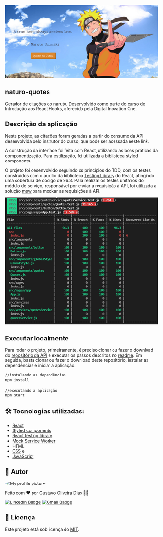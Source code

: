 <img src="./naruto-capa.png" alt="capa" />
<br />

## naturo-quotes
Gerador de citações do naruto. Desenvolvido como parte do curso de Introdução aos React Hooks, oferecido pela Digital Inovation One.

## Descrição da aplicação

Neste projeto, as citações foram geradas a partir do consumo da API desenvolvida pelo instrutor do curso, que pode ser acessada [neste link](https://github.com/celso-henrique/naruto-quotes-server).

A construção da interface foi feita com React, utilizando as boas práticas da componentização. Para estilização, foi utilizada a biblioteca styled components.

O projeto foi desenvolvido seguindo os princípios do TDD, com os testes construídos com o auxílio da biblioteca [Testing Library](https://testing-library.com/docs/react-testing-library/intro/) do React, atingindo uma cobertura de código de 96.3. Para realizar os testes unitários do módulo de serviço, responsável por enviar a requisição à API, foi utilizada a solução [msw](https://mswjs.io) para mockar as requisições à API.

<img src="code-coverage.png" alt="Tabela com informações sobre a cobertura dos casos de teste" />

## Executar localmente

Para rodar o projeto, primeiramente, é preciso clonar ou fazer o download do [repositório da API](https://github.com/celso-henrique/naruto-quotes-server) e executar os passos descritos no [readme](https://github.com/celso-henrique/naruto-quotes-server#readme). Em seguida, basta clonar ou fazer o download deste repositório, instalar as dependências e iniciar a aplicação.
```sh
//instalando as dependências
npm install 

//executando a aplicação
npm start
```

## 🛠 Tecnologias utilizadas:

- [React](https://pt-br.reactjs.org)
- [Styled components](https://styled-components.com)
- [React testing library](https://testing-library.com/docs/react-testing-library/api/)
- [Mock Service Worker](https://mswjs.io)
- [HTML](https://html.spec.whatwg.org/multipage/)
- [CSS](https://www.w3.org/TR/CSS/#css) e 
- [JavaScript](https://developer.mozilla.org/en-US/docs/Web/JavaScript)

## 🧔 Autor
 <img style="border-radius: 100%;" src="https://avatars.githubusercontent.com/u/13698021?v=4" width="100px;" alt="My profile picture"/>

Feito com ❤️ por Gustavo Oliveira Dias 👋🏽

[![Linkedin Badge](https://img.shields.io/badge/-Gustavo-blue?style=flat-square&logo=Linkedin&logoColor=white&link=https://www.linkedin.com/in/gustavo-dias-22117012b/)](https://www.linkedin.com/in/tgmarinho/) 
[![Gmail Badge](https://img.shields.io/badge/-gustavodias.god@gmail.com-c14438?style=flat-square&logo=Gmail&logoColor=white&link=mailto:gustavodias.god@gmail.com)](mailto:gustavodias.god@gmail.com)


## 🔑 Licença 

Este projeto está sob licença do [MIT](https://opensource.org/licenses/mit-license.php).

